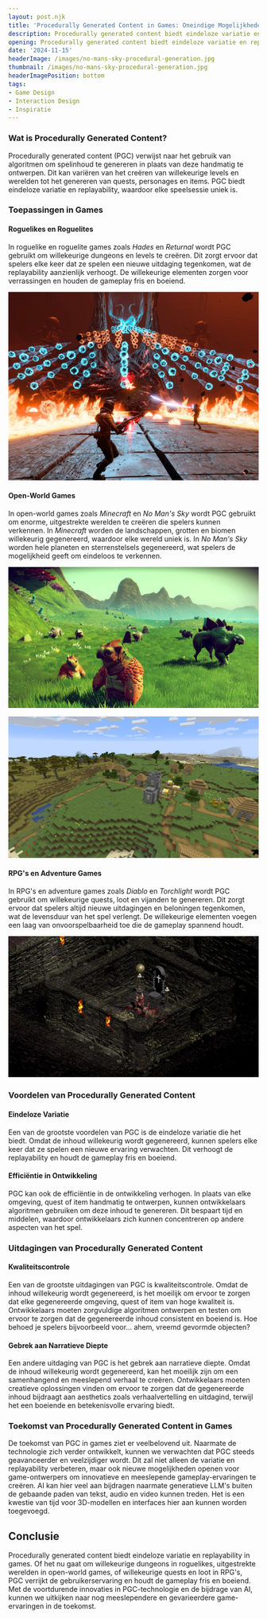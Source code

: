 ```yaml
---
layout: post.njk
title: 'Procedurally Generated Content in Games: Oneindige Mogelijkheden'
description: Procedurally generated content biedt eindeloze variatie en replayability in games. In dit artikel verken ik hoe deze technologie werkt, de voordelen en uitdagingen, en enkele bekende voorbeelden.
opening: Procedurally generated content biedt eindeloze variatie en replayability in games. In dit artikel verken ik hoe deze technologie werkt, de voordelen en uitdagingen, en enkele bekende voorbeelden.
date: '2024-11-15'
headerImage: /images/no-mans-sky-procedural-generation.jpg
thumbnail: /images/no-mans-sky-procedural-generation.jpg
headerImagePosition: bottom
tags:
- Game Design
- Interaction Design
- Inspiratie
---
```


### Wat is Procedurally Generated Content?

Procedurally generated content (PGC) verwijst naar het gebruik van algoritmen om spelinhoud te genereren in plaats van deze handmatig te ontwerpen. Dit kan variëren van het creëren van willekeurige levels en werelden tot het genereren van quests, personages en items. PGC biedt eindeloze variatie en replayability, waardoor elke speelsessie uniek is.

### Toepassingen in Games

#### Roguelikes en Roguelites

In roguelike en roguelite games zoals *Hades* en *Returnal* wordt PGC gebruikt om willekeurige dungeons en levels te creëren. Dit zorgt ervoor dat spelers elke keer dat ze spelen een nieuwe uitdaging tegenkomen, wat de replayability aanzienlijk verhoogt. De willekeurige elementen zorgen voor verrassingen en houden de gameplay fris en boeiend.

![Returnal: Willekeurige levels, wapens en beloningen - Elke speelsessie biedt een nieuwe uitdaging](/images/Returnal.webp)

#### Open-World Games

In open-world games zoals *Minecraft* en *No Man's Sky* wordt PGC gebruikt om enorme, uitgestrekte werelden te creëren die spelers kunnen verkennen. In *Minecraft* worden de landschappen, grotten en biomen willekeurig gegenereerd, waardoor elke wereld uniek is. In *No Man's Sky* worden hele planeten en sterrenstelsels gegenereerd, wat spelers de mogelijkheid geeft om eindeloos te verkennen.

![No Man's Sky: Willekeurig gegenereerde planeten en sterrenstelsels met onontdekte levensvormen - Eindeloze verkenning en ontdekking](/images/nms-pgc-creatures.webp)

![Minecraft: Willekeurig gegenereerde landschappen en biomen - Elke wereld is uniek en biedt eindeloze mogelijkheden voor verkenning en creatie](/images/minecraft-pgc.png)

#### RPG's en Adventure Games

In RPG's en adventure games zoals *Diablo* en *Torchlight* wordt PGC gebruikt om willekeurige quests, loot en vijanden te genereren. Dit zorgt ervoor dat spelers altijd nieuwe uitdagingen en beloningen tegenkomen, wat de levensduur van het spel verlengt. De willekeurige elementen voegen een laag van onvoorspelbaarheid toe die de gameplay spannend houdt.

![Diablo: Willekeurige quests, loot en vijanden - Altijd nieuwe uitdagingen en beloningen](/images/diablo-pgc.jpg)

### Voordelen van Procedurally Generated Content

#### Eindeloze Variatie

Een van de grootste voordelen van PGC is de eindeloze variatie die het biedt. Omdat de inhoud willekeurig wordt gegenereerd, kunnen spelers elke keer dat ze spelen een nieuwe ervaring verwachten. Dit verhoogt de replayability en houdt de gameplay fris en boeiend.

#### Efficiëntie in Ontwikkeling

PGC kan ook de efficiëntie in de ontwikkeling verhogen. In plaats van elke omgeving, quest of item handmatig te ontwerpen, kunnen ontwikkelaars algoritmen gebruiken om deze inhoud te genereren. Dit bespaart tijd en middelen, waardoor ontwikkelaars zich kunnen concentreren op andere aspecten van het spel.

### Uitdagingen van Procedurally Generated Content

#### Kwaliteitscontrole

Een van de grootste uitdagingen van PGC is kwaliteitscontrole. Omdat de inhoud willekeurig wordt gegenereerd, is het moeilijk om ervoor te zorgen dat elke gegenereerde omgeving, quest of item van hoge kwaliteit is. Ontwikkelaars moeten zorgvuldige algoritmen ontwerpen en testen om ervoor te zorgen dat de gegenereerde inhoud consistent en boeiend is. Hoe behoed je spelers bijvoorbeeld voor... ahem, vreemd gevormde objecten?

#### Gebrek aan Narratieve Diepte

Een andere uitdaging van PGC is het gebrek aan narratieve diepte. Omdat de inhoud willekeurig wordt gegenereerd, kan het moeilijk zijn om een samenhangend en meeslepend verhaal te creëren. Ontwikkelaars moeten creatieve oplossingen vinden om ervoor te zorgen dat de gegenereerde inhoud bijdraagt aan aesthetics zoals verhaalvertelling en uitdagind, terwijl het een boeiende en betekenisvolle ervaring biedt.

### Toekomst van Procedurally Generated Content in Games

De toekomst van PGC in games ziet er veelbelovend uit. Naarmate de technologie zich verder ontwikkelt, kunnen we verwachten dat PGC steeds geavanceerder en veelzijdiger wordt. Dit zal niet alleen de variatie en replayability verbeteren, maar ook nieuwe mogelijkheden openen voor game-ontwerpers om innovatieve en meeslepende gameplay-ervaringen te creëren. AI kan hier veel aan bijdragen naarmate generatieve LLM's buiten de gebaande paden van tekst, audio en video kunnen treden. Het is een kwestie van tijd voor 3D-modellen en interfaces hier aan kunnen worden toegevoegd.

## Conclusie

Procedurally generated content biedt eindeloze variatie en replayability in games. Of het nu gaat om willekeurige dungeons in roguelikes, uitgestrekte werelden in open-world games, of willekeurige quests en loot in RPG's, PGC verrijkt de gebruikerservaring en houdt de gameplay fris en boeiend. Met de voortdurende innovaties in PGC-technologie en de bijdrage van AI, kunnen we uitkijken naar nog meeslependere en gevarieerdere game-ervaringen in de toekomst.
